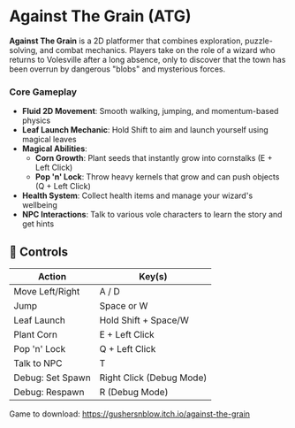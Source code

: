 # Against The Grain (ATG)

**Against The Grain** is a 2D platformer that combines exploration, puzzle-solving, and combat mechanics. Players take on the role of a wizard who returns to Volesville after a long absence, only to discover that the town has been overrun by dangerous "blobs" and mysterious forces.

### Core Gameplay
- **Fluid 2D Movement**: Smooth walking, jumping, and momentum-based physics
- **Leaf Launch Mechanic**: Hold Shift to aim and launch yourself using magical leaves
- **Magical Abilities**: 
  - **Corn Growth**: Plant seeds that instantly grow into cornstalks (E + Left Click)
  - **Pop 'n' Lock**: Throw heavy kernels that grow and can push objects (Q + Left Click)
- **Health System**: Collect health items and manage your wizard's wellbeing
- **NPC Interactions**: Talk to various vole characters to learn the story and get hints

## 🎯 Controls

| Action | Key(s) |
|--------|--------|
| Move Left/Right | A / D |
| Jump | Space or W |
| Leaf Launch | Hold Shift + Space/W |
| Plant Corn | E + Left Click |
| Pop 'n' Lock | Q + Left Click |
| Talk to NPC | T |
| Debug: Set Spawn | Right Click (Debug Mode) |
| Debug: Respawn | R (Debug Mode) |

Game to download: https://gushersnblow.itch.io/against-the-grain